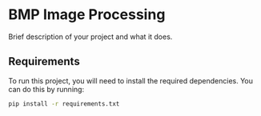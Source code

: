 # BMP Image Processing

Brief description of your project and what it does.

## Requirements

To run this project, you will need to install the required dependencies. You can do this by running:

```bash
pip install -r requirements.txt
